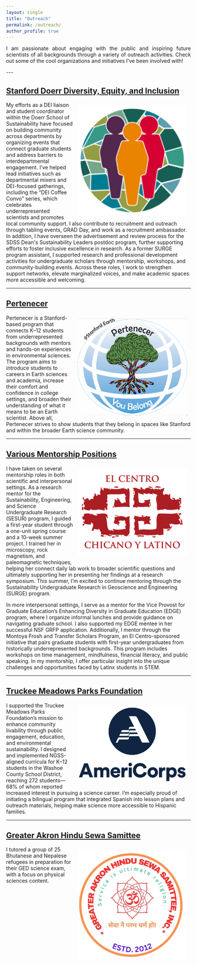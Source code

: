 ```yaml
---
layout: single
title: "Outreach"
permalink: /outreach/
author_profile: true
---
```

<div style="text-align: justify;">

I am passionate about engaging with the public and inspiring future scientists of all backgrounds through a variety of outreach activities. Check out some of the cool organizations and initiatives I’ve been involved with!

</div>
---

## [Stanford Doerr Diversity, Equity, and Inclusion](https://sustainability.stanford.edu/our-community/dei)

<img src="/images/DEI_old.png" alt="Stanford Doerr Diversity, Equity, and Inclusion" width="300" style="float: right; margin: 10px;">

My efforts as a DEI liaison and student coordinator within the Doerr School of Sustainability have focused on building community across departments by organizing events that connect graduate students and address barriers to interdepartmental engagement. I’ve helped lead initiatives such as departmental mixers and DEI-focused gatherings, including the “DEI Coffee Convo” series, which celebrates underrepresented scientists and promotes local community support. I also contribute to recruitment and outreach through tabling events, GRAD Day, and work as a recruitment ambassador. In addition, I have overseen the advertisement and review process for the SDSS Dean's Sustainability Leaders postdoc program, further supporting efforts to foster inclusive excellence in research. As a former SURGE program assistant, I supported research and professional development activities for undergraduate scholars through mentorship, workshops, and community-building events. Across these roles, I work to strengthen support networks, elevate marginalized voices, and make academic spaces more accessible and welcoming.
 
---

## [Pertenecer](https://perteneceryoubelon.wixsite.com/website)

<img src="/images/pertenecer.png" alt="Pertenecer" width="300" style="float: right; margin: 10px;">

Pertenecer is a Stanford-based program that connects K–12 students from underrepresented backgrounds with mentors and hands-on experiences in environmental sciences. The program aims to introduce students to careers in Earth sciences and academia, increase their comfort and confidence in college settings, and broaden their understanding of what it means to be an Earth scientist. Above all, Pertenecer strives to show students that they belong in spaces like Stanford and within the broader Earth science community. 

---

## [Various Mentorship Positions](https://sesur.stanford.edu/)

<img src="/images/ElCentro.png" alt="Mentorships" width="300" style="float: right; margin: 10px;">

I have taken on several mentorship roles in both scientific and interpersonal settings. As a research mentor for the Sustainability, Engineering, and Science Undergraduate Research (SESUR) program, I guided a first-year student through a one-unit spring course and a 10-week summer project. I trained her in microscopy, rock magnetism, and paleomagnetic techniques, helping her connect daily lab work to broader scientific questions and ultimately supporting her in presenting her findings at a research symposium. This summer, I’m excited to continue mentoring through the Sustainability Undergraduate Research in Geoscience and Engineering (SURGE) program.

In more interpersonal settings, I serve as a mentor for the Vice Provost for Graduate Education’s Enhancing Diversity in Graduate Education (EDGE) program, where I organize informal lunches and provide guidance on navigating graduate school. I also supported my EDGE mentee in her successful NSF GRFP application. Additionally, I mentor through the Montoya Frosh and Transfer Scholars Program, an El Centro-sponsored initiative that pairs graduate students with first-year undergraduates from historically underrepresented backgrounds. This program includes workshops on time management, mindfulness, financial literacy, and public speaking. In my mentorship, I offer particular insight into the unique challenges and opportunities faced by Latinx students in STEM.

---

## [Truckee Meadows Parks Foundation](https://www.tmparksfoundation.org/)

<img src="/images/AmeriCorps.png" alt="Truckee Meadows Parks Foundation" width="300" style="float: right; margin: 10px;">

I supported the Truckee Meadows Parks Foundation’s mission to enhance community livability through public engagement, education, and environmental sustainability. I designed and implemented NGSS-aligned curricula for K–12 students in the Washoe County School District, reaching 272 students—68% of whom reported increased interest in pursuing a science career. I’m especially proud of initiating a bilingual program that integrated Spanish into lesson plans and outreach materials, helping make science more accessible to Hispanic families.

---

## [Greater Akron Hindu Sewa Samittee](https://www.akroncf.org/)

<img src="/images/GreaterAkron.jpg" alt="Greater Akron Hindu Sewa Samittee" width="300" style="float: right; margin: 10px;">

I tutored a group of 25 Bhutanese and Nepalese refugees in preparation for their GED science exam, with a focus on physical sciences content.